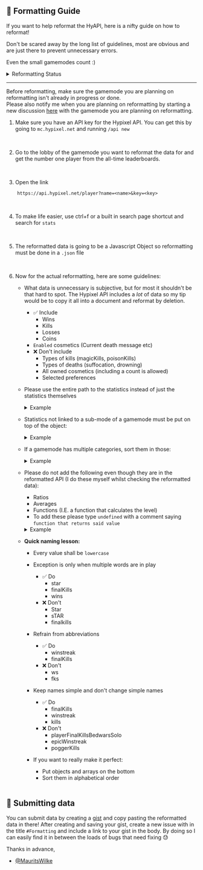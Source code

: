 ## 📎 Formatting Guide

If you want to help reformat the HyAPI, here is a nifty guide on how to reformat!

Don't be scared away by the long list of guidelines, most are obvious and are just there to prevent unnecessary errors.

Even the small gamemodes count :)

<details>
<summary>Reformatting Status</summary>

### 🟥 To Do

-   Skywars
    <details>
    <summary>Sub-modes</summary>

    -   Solo
        -                     Normal
        -   Insane
    -   Doubles
        -   Normal
        -   Insane
    -   Ranked
    -   Mega
    -   Laboratory
        -                     This one has more sub-modes but I dont know all of them
        -   Hunters vs Beast
        -   TnT Madness
        -   Slime knockout
        -   Lucky Blocks

    </details>

-   Arcade
    <details>
    <summary>Sub-modes</summary>

    -   Zombies
    -   Hide and Seek
    -   Capture the Wool
    -   Hole in the Wall
    -   The Blocking Dead
    -   Farm Hunt
    -   Creeper Attack
    -   Party Games
    -   Hypixel says
    -   Pixel Painters
    -   Football
    -   Mini Walls
    -   Bounty Hunters
    -   Ender Spleef
    -   Galaxy Wars
    -   Dragon Wars

    </details>

-   TNT Games
    <details>
    <summary>Sub-modes</summary>

    -   Bow Spleef
    -   PVP Run
    -   TNT Run
    -   TNT Tag
    -   Wizards

    </details>

-   Classic Games
    <details>
    <summary>Sub-modes</summary>

    -   VampireZ
    -   TKR
    -   Paintball
    -   Arena Brawl
    -   Quakecraft
    -   The Walls

    </details>

-   UHC
    <details>
    <summary>Sub-modes</summary>

    -   Speed UHC
        -                     Solo Normal
        -   Teams Normal
    -   Solo
    -   Teams of 3

    </details>

-   Cops and Crims
    <details>
    <summary>Sub-modes</summary>

    -   Defusal
    -   Challenge Mode
    -   Team Deathmatch

    </details>

-   Housing?
-   Blitz SG
    <details>
    <summary>Sub-modes</summary>

    -   Solo Normal
    -   Teams Normal

    </details>

-   Mega Walls
    <details>
    <summary>Sub-modes</summary>

    -   Face Off
    -   Standard
    -   Challenge

    </details>

-   Smash Heroes
    <details>
    <summary>Sub-modes</summary>

    -   Solo (1v1v1v1)
    -   Teams (2v2)
    -   Teams (2v2v2)
    -   Friends?
    -   Solo (1v1)

    </details>

-   Warlords
    <details>
    <summary>Sub-modes</summary>

    -   Capture the Flag
    -   Domination
    -   Team Deathmatch

    </details>

-   Skyblock may be added in a later version because of the insane amount of reformatting needed.

### 🟡 In progress

-       The Pit

### 🟢 Done!

-   Bedwars
-   Build Battle
-   Murder Mystery
-   Duels

</details>

---

Before reformatting, make sure the gamemode you are planning on reformatting isn't already in progress or done.\
Please also notify me when you are planning on reformatting by starting a new discussion [here](https://github.com/MauritsWilke/HyAPI/discussions/categories/reformatting-notice) with the gamemode you are planning on reformatting.

1. Make sure you have an API key for the Hypixel API. You can get this by going to `mc.hypixel.net` and running `/api new`

<br>

2. Go to the lobby of the gamemode you want to reformat the data for and get the number one player from the all-time leaderboards.

<br>

3. Open the link

```http
	https://api.hypixel.net/player?name=<name>&key=<key>
```

<br>

4.  To make life easier, use ctrl+f or a built in search page shortcut and search for `stats`

<br>

5.  The reformatted data is going to be a Javascript Object so reformatting must be done in a `.json` file

<br>

6.  Now for the actual reformatting, here are some guidelines:<br>

    -   What data is unnecessary is subjective, but for most it shouldn't be that hard to spot. The Hypixel API includes a _lot_ of data so my tip would be to copy it all into a document and reformat by deletion.

        -   ✅ Include
            -   Wins
            -   Kills
            -   Losses
            -   Coins
        -   `Enabled` cosmetics (Current death message etc)
        -   ❌ Don't include
            -   Types of kills (magicKills, poisonKills)
            -   Types of deaths (suffocation, drowning)
            -   All owned cosmetics (including a count is allowed)
            -   Selected preferences

    -   Please use the entire path to the statistics instead of just the statistics themselves
        <details>
        <summary>Example</summary>

        ✅ **Do**

        ```js
        {
            experience: player.stats.Bedwars.Experience;
        }
        ```

        ❌ **Don't**

        ```js
        {
            experience: Experience;
        }
        ```

        </details>

    -   Statistics not linked to a sub-mode of a gamemode must be put on top of the object:
        <details>
        <summary>Example</summary>

        ✅ **Do**

        ```js
        	{
        		experience: player.stats.Bedwars.Experience,
        		coins: player.stats.Bedwars.coins
        	}
        ```

        ❌ **Don't**

        ```js
        	{
        		overall: {
        			experience: player.stats.Bedwars.Experience,
        			coins: player.stats.Bedwars.coins
        		}
        	}
        ```

        </details>

    -   If a gamemode has multiple categories, sort them in those:
        <details>
        <summary>Example</summary>

        ✅ **Do**

        ```js
        	{
        		experience: player.stats.Bedwars.Experience,
        		coins: player.stats.Bedwars.coins,
        		overall: {
        			wins: player.stats.Bedwars.wins_bedwars,
        			losses: player.stats.Bedwars.losses_bedwars
        		}
        		solo: {
        			wins: player.stats.Bedwars.eight_one_wins_bedwars,
        			losses: player.stats.Bedwars.eight_one_losses_bedwars
        		}
        	}
        ```

        ❌ **Don't**

        ```js
        	{
        		experience: player.stats.Bedwars.Experience,
        		coins: player.stats.Bedwars.coins,
        		overallWins: player.stats.Bedwars.wins_bedwars,
        		overallLosses: player.stats.Bedwars.losses_bedwars
        		soloWins: player.stats.Bedwars.eight_one_wins_bedwars,
        		soloLosses: player.stats.Bedwars.eight_one_losses_bedwars
        	}
        ```

        </details>

    -   Please do not add the following even though they are in the reformatted API (I do these myself whilst checking the reformatted data):

        -   Ratios
        -   Averages
        -   Functions (I.E. a function that calculates the level)
        -   To add these please type `undefined` with a comment saying `function that returns said value`
        <details>
        <summary>Example</summary>

        ✅ **Do**

        ```js
        	{
        		star: undefined, // Function that returns the player's star
        		experience: player.stats.Bedwars.Experience,
        		coins: player.stats.Bedwars.coins,
        		overall: {
        			wins: player.stats.Bedwars.wins_bedwars,
        			losses: player.stats.Bedwars.losses_bedwars
        		}
        		solo: {
        			wins: player.stats.Bedwars.eight_one_wins_bedwars,
        			losses: player.stats.Bedwars.eight_one_losses_bedwars
        		}
        	}
        ```

        ❌ **Don't**

        ```js
        	{
        		star: myAmazingCalculationForBedwarsStar(21),
        		experience: player.stats.Bedwars.Experience,
        		coins: player.stats.Bedwars.coins,
        		overallWins: player.stats.Bedwars.wins_bedwars,
        		overallLosses: player.stats.Bedwars.losses_bedwars
        		soloWins: player.stats.Bedwars.eight_one_wins_bedwars,
        		soloLosses: player.stats.Bedwars.eight_one_losses_bedwars,
        		soloRatios: {
        			FKDR: 10 * 2 // amazing maths,
        		}
        	}

        	function myAmazingCalculationForBedwarsStar(star){
        		return star / 100
        		// trust me works
        	}
        ```

        </details>

    -   **Quick naming lesson:**

        -   Every value shall be `lowercase`
        -   Exception is only when multiple words are in play
            -   ✅ Do
                -   star
                -   finalKills
                -   wins
            -   ❌ Don't
                -   Star
                -   sTAR
                -   finalkills
        -   Refrain from abbreviations
            -   ✅ Do
                -   winstreak
                -   finalKills
            -   ❌ Don't
                -   ws
                -   fks
        -   Keep names simple and don't change simple names

            -   ✅ Do
                -   finalKills
                -   winstreak
                -   kills
            -   ❌ Don't
                -   playerFinalKillsBedwarsSolo
                -   epicWinstreak
                -   poggerKills

        -   If you want to really make it perfect:
            -   Put objects and arrays on the bottom
            -   Sort them in alphabetical order

    </br>

## 📨 Submitting data

You can submit data by creating a [gist](https://gist.github.com/) and copy pasting the reformatted data in there!
After creating and saving your gist, create a new issue with in the title `#Formatting` and include a link to your gist in the body. By doing so I can easily find it in between the loads of bugs that need fixing 😓

Thanks in advance,

-   [@MauritsWilke](https://www.github.com/MauritsWilke)
